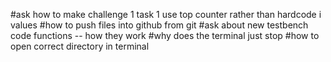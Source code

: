#ask how to make challenge 1 task 1 use top counter rather than hardcode i values
#how to push files into github from git
#ask about new testbench code functions -- how they work
#why does the terminal just stop
#how to open correct directory in terminal